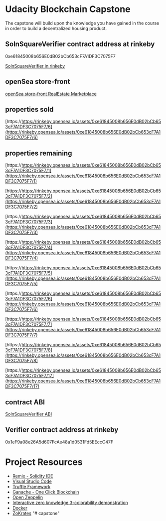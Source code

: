 # Udacity Blockchain Capstone

The capstone will build upon the knowledge you have gained in the course in order to build a decentralized housing product.
## SolnSquareVerifier contract address at rinkeby
0xe61845008b656E0dB02bCb653cF7A1DF3C7075F7



[SolnSquareVerifier in rinkeby](https://rinkeby.etherscan.io/address/0xe61845008b656E0dB02bCb653cF7A1DF3C7075F7)


## openSea store-front

[openSea store-front RealEstate Marketplace](https://rinkeby.opensea.io/assets/unidentified-contract-v461)

## properties sold

[https://https://rinkeby.opensea.io/assets/0xe61845008b656E0dB02bCb653cF7A1DF3C7075F7/6](https://rinkeby.opensea.io/assets/0xe61845008b656E0dB02bCb653cF7A1DF3C7075F7/6)
## properties remaining


[https://https://rinkeby.opensea.io/assets/0xe61845008b656E0dB02bCb653cF7A1DF3C7075F7/1](https://rinkeby.opensea.io/assets/0xe61845008b656E0dB02bCb653cF7A1DF3C7075F7/1)



[https://https://rinkeby.opensea.io/assets/0xe61845008b656E0dB02bCb653cF7A1DF3C7075F7/2](https://rinkeby.opensea.io/assets/0xe61845008b656E0dB02bCb653cF7A1DF3C7075F7/2)

[https://https://rinkeby.opensea.io/assets/0xe61845008b656E0dB02bCb653cF7A1DF3C7075F7/3](https://rinkeby.opensea.io/assets/0xe61845008b656E0dB02bCb653cF7A1DF3C7075F7/3)

[https://https://rinkeby.opensea.io/assets/0xe61845008b656E0dB02bCb653cF7A1DF3C7075F7/4](https://rinkeby.opensea.io/assets/0xe61845008b656E0dB02bCb653cF7A1DF3C7075F7/4)

[https://https://rinkeby.opensea.io/assets/0xe61845008b656E0dB02bCb653cF7A1DF3C7075F7/5](https://rinkeby.opensea.io/assets/0xe61845008b656E0dB02bCb653cF7A1DF3C7075F7/5)

[https://https://rinkeby.opensea.io/assets/0xe61845008b656E0dB02bCb653cF7A1DF3C7075F7/6](https://rinkeby.opensea.io/assets/0xe61845008b656E0dB02bCb653cF7A1DF3C7075F7/6)

[https://https://rinkeby.opensea.io/assets/0xe61845008b656E0dB02bCb653cF7A1DF3C7075F7/7](https://rinkeby.opensea.io/assets/0xe61845008b656E0dB02bCb653cF7A1DF3C7075F7/7)

[https://https://rinkeby.opensea.io/assets/0xe61845008b656E0dB02bCb653cF7A1DF3C7075F7/8](https://rinkeby.opensea.io/assets/0xe61845008b656E0dB02bCb653cF7A1DF3C7075F7/8)

[https://https://rinkeby.opensea.io/assets/0xe61845008b656E0dB02bCb653cF7A1DF3C7075F7/17](https://rinkeby.opensea.io/assets/0xe61845008b656E0dB02bCb653cF7A1DF3C7075F7/17)
## contract ABI


[SolnSquareVerifier ABI](abi.txt)

## Verifier contract address at rinkeby
0x1eF9a08e26A5d607FcAe48a1d0531Fd5EEccC47F

# Project Resources

* [Remix - Solidity IDE](https://remix.ethereum.org/)
* [Visual Studio Code](https://code.visualstudio.com/)
* [Truffle Framework](https://truffleframework.com/)
* [Ganache - One Click Blockchain](https://truffleframework.com/ganache)
* [Open Zeppelin ](https://openzeppelin.org/)
* [Interactive zero knowledge 3-colorability demonstration](http://web.mit.edu/~ezyang/Public/graph/svg.html)
* [Docker](https://docs.docker.com/install/)
* [ZoKrates](https://github.com/Zokrates/ZoKrates)
"# capstone" 
